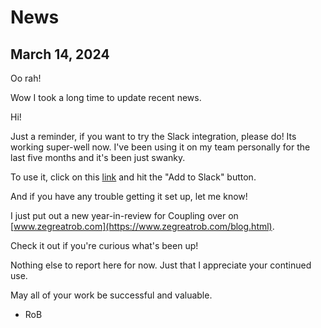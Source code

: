 # News

## March 14, 2024

Oo rah!

Wow I took a long time to update recent news.

Hi!

Just a reminder, if you want to try the Slack integration, please do! Its working super-well now. I've been using it on my team personally for the last five months and it's been just swanky.

To use it, click on this [link](/incubating) and hit the "Add to Slack" button.

And if you have any trouble getting it set up, let me know!

I just put out a new year-in-review for Coupling over on [www.zegreatrob.com](https://www.zegreatrob.com/blog.html).

Check it out if you're curious what's been up!

Nothing else to report here for now. Just that I appreciate your continued use.

May all of your work be successful and valuable.

- RoB